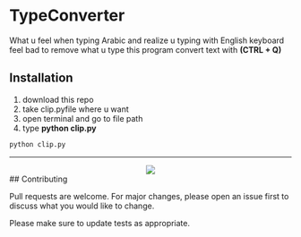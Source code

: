 # TypeConverter

What u feel when typing Arabic and realize u typing with English keyboard
feel bad to remove what u type 
this program convert text with **(CTRL + Q)**
## Installation
1. download this repo 
2. take clip.pyfile where u want 
3. open terminal and go to file path
4. type **python clip.py**

```bash
python clip.py
```

--- 
<div align="center">
    <img src="https://github.com/yogiman12/TypeConverter/assets/89304486/77251bb3-213d-488c-a6be-9b505eb720a4">
</div>
## Contributing

Pull requests are welcome. For major changes, please open an issue first
to discuss what you would like to change.

Please make sure to update tests as appropriate.

